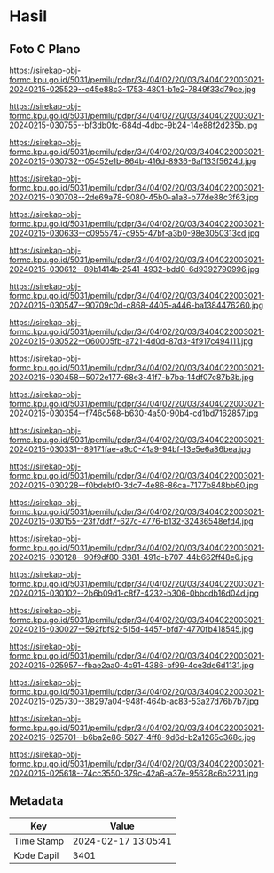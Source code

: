 # Hasil

## Foto C Plano

https://sirekap-obj-formc.kpu.go.id/5031/pemilu/pdpr/34/04/02/20/03/3404022003021-20240215-025529--c45e88c3-1753-4801-b1e2-7849f33d79ce.jpg

https://sirekap-obj-formc.kpu.go.id/5031/pemilu/pdpr/34/04/02/20/03/3404022003021-20240215-030755--bf3db0fc-684d-4dbc-9b24-14e88f2d235b.jpg

https://sirekap-obj-formc.kpu.go.id/5031/pemilu/pdpr/34/04/02/20/03/3404022003021-20240215-030732--05452e1b-864b-416d-8936-6af133f5624d.jpg

https://sirekap-obj-formc.kpu.go.id/5031/pemilu/pdpr/34/04/02/20/03/3404022003021-20240215-030708--2de69a78-9080-45b0-a1a8-b77de88c3f63.jpg

https://sirekap-obj-formc.kpu.go.id/5031/pemilu/pdpr/34/04/02/20/03/3404022003021-20240215-030633--c0955747-c955-47bf-a3b0-98e3050313cd.jpg

https://sirekap-obj-formc.kpu.go.id/5031/pemilu/pdpr/34/04/02/20/03/3404022003021-20240215-030612--89b1414b-2541-4932-bdd0-6d9392790996.jpg

https://sirekap-obj-formc.kpu.go.id/5031/pemilu/pdpr/34/04/02/20/03/3404022003021-20240215-030547--90709c0d-c868-4405-a446-ba1384476260.jpg

https://sirekap-obj-formc.kpu.go.id/5031/pemilu/pdpr/34/04/02/20/03/3404022003021-20240215-030522--060005fb-a721-4d0d-87d3-4f917c494111.jpg

https://sirekap-obj-formc.kpu.go.id/5031/pemilu/pdpr/34/04/02/20/03/3404022003021-20240215-030458--5072e177-68e3-41f7-b7ba-14df07c87b3b.jpg

https://sirekap-obj-formc.kpu.go.id/5031/pemilu/pdpr/34/04/02/20/03/3404022003021-20240215-030354--f746c568-b630-4a50-90b4-cd1bd7162857.jpg

https://sirekap-obj-formc.kpu.go.id/5031/pemilu/pdpr/34/04/02/20/03/3404022003021-20240215-030331--89171fae-a9c0-41a9-94bf-13e5e6a86bea.jpg

https://sirekap-obj-formc.kpu.go.id/5031/pemilu/pdpr/34/04/02/20/03/3404022003021-20240215-030228--f0bdebf0-3dc7-4e86-86ca-7177b848bb60.jpg

https://sirekap-obj-formc.kpu.go.id/5031/pemilu/pdpr/34/04/02/20/03/3404022003021-20240215-030155--23f7ddf7-627c-4776-b132-32436548efd4.jpg

https://sirekap-obj-formc.kpu.go.id/5031/pemilu/pdpr/34/04/02/20/03/3404022003021-20240215-030128--90f9df80-3381-491d-b707-44b662ff48e6.jpg

https://sirekap-obj-formc.kpu.go.id/5031/pemilu/pdpr/34/04/02/20/03/3404022003021-20240215-030102--2b6b09d1-c8f7-4232-b306-0bbcdb16d04d.jpg

https://sirekap-obj-formc.kpu.go.id/5031/pemilu/pdpr/34/04/02/20/03/3404022003021-20240215-030027--592fbf92-515d-4457-bfd7-4770fb418545.jpg

https://sirekap-obj-formc.kpu.go.id/5031/pemilu/pdpr/34/04/02/20/03/3404022003021-20240215-025957--fbae2aa0-4c91-4386-bf99-4ce3de6d1131.jpg

https://sirekap-obj-formc.kpu.go.id/5031/pemilu/pdpr/34/04/02/20/03/3404022003021-20240215-025730--38297a04-948f-464b-ac83-53a27d76b7b7.jpg

https://sirekap-obj-formc.kpu.go.id/5031/pemilu/pdpr/34/04/02/20/03/3404022003021-20240215-025701--b6ba2e86-5827-4ff8-9d6d-b2a1265c368c.jpg

https://sirekap-obj-formc.kpu.go.id/5031/pemilu/pdpr/34/04/02/20/03/3404022003021-20240215-025618--74cc3550-379c-42a6-a37e-95628c6b3231.jpg


## Metadata

| Key        | Value               |
| ---------- | ------------------- |
| Time Stamp | 2024-02-17 13:05:41 |
| Kode Dapil | 3401                |



